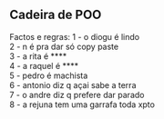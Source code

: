 ## Cadeira de POO

Factos e regras:
1 - o diogu é lindo<br>
2 - n é pra dar só copy paste<br>
3 - a rita é ****<br>
4 - a raquel é ****<br>
5 - pedro é machista<br>
6 - antonio diz q açai sabe a terra<br>
7 - o andre diz q prefere dar parado<br>
8 - a rejuna tem uma garrafa toda xpto<br>




